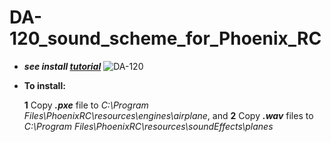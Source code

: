# DA-120_sound_scheme_for_Phoenix_RC
  * ***see install [tutorial](#Tutorial)***
![DA-120](https://cdn.shopify.com/s/files/1/0826/8595/products/DA-120_1024x1024.jpg?v=1431524674)

<a id="Tutorial"></a>
 * **To install:**
 
   **1** Copy ***.pxe*** file to *C:\Program Files\PhoenixRC\resources\engines\airplane*, and 
   **2** Copy ***.wav*** files to *C:\Program Files\PhoenixRC\resources\soundEffects\planes*
